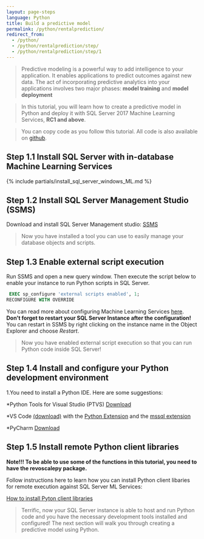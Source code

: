 ```yaml
---
layout: page-steps
language: Python
title: Build a predictive model 
permalink: /python/rentalprediction/
redirect_from:
  - /python/
  - /python/rentalprediction/step/
  - /python/rentalprediction/step/1
---
```


>Predictive modeling is a powerful way to add intelligence to your application. It enables applications to predict outcomes against new data.
The act of incorporating predictive analytics into your applications involves two major phases: **model training** and **model deployment**

>In this tutorial, you will learn how to create a predictive model in Python and deploy it with SQL Server 2017 Machine Learning Services, **RC1 and above**.

>You can copy code as you follow this tutorial. All code is also available on [github](https://github.com/Microsoft/sql-server-samples/tree/master/samples/features/machine-learning-services/python/getting-started/rental-prediction).

## Step 1.1 Install SQL Server with in-database Machine Learning Services
{% include partials/install_sql_server_windows_ML.md %}

## Step 1.2 Install SQL Server Management Studio (SSMS)
Download and install SQL Server Management studio: [SSMS](https://msdn.microsoft.com/en-us/library/mt238290.aspx)

>Now you have installed a tool you can use to easily manage your database objects and scripts.


## Step 1.3 Enable external script execution              
Run SSMS and open a new query window. Then execute the script below to enable your instance to run Python scripts in SQL Server.

```sql
 EXEC sp_configure 'external scripts enabled', 1;
RECONFIGURE WITH OVERRIDE
```
You can read more about configuring Machine Learning Services [here](https://docs.microsoft.com/en-us/sql/advanced-analytics/r-services/set-up-sql-server-r-services-in-database).
**Don't forget to restart your SQL Server Instance after the configuration!** You can restart in SSMS by right clicking on the instance name in the Object Explorer and choose *Restart*.


>Now you have enabled external script execution so that you can run Python code inside SQL Server!

## Step 1.4 Install and configure your Python development environment   
1.You need to install a Python IDE. Here are some suggestions:

*Python Tools for Visual Studio (PTVS) [Download](https://microsoft.github.io/PTVS)

*VS Code [(download)](https://code.visualstudio.com/download) with the [Python Extension](https://marketplace.visualstudio.com/items?itemName=ms-python.python) and the [mssql extension](https://marketplace.visualstudio.com/items?itemName=ms-mssql.mssql)

*PyCharm [Download](https://www.jetbrains.com/pycharm/)


## Step 1.5 Install remote Python client libraries

**Note!!! To be able to use some of the functions in this tutorial, you need to have the revoscalepy package.**

Follow instructions here to learn how you can install Python client libaries for remote execution against SQL Server ML Services:

[How to install Pyton client libraries](]https://docs.microsoft.com/en-us/machine-learning-server/install/python-libraries-interpreter)

>Terrific, now your SQL Server instance is able to host and run Python code and you have the necessary development tools installed and configured! 
The next section will walk you through creating a predictive model using Python.
    
